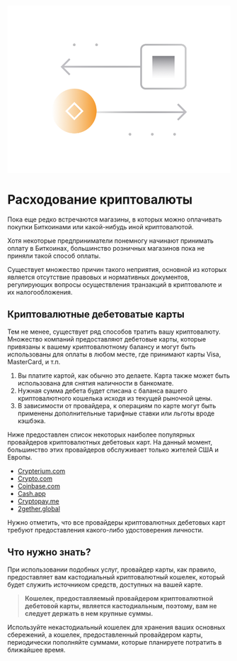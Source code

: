 ![](../images/07-main-l.png)

# Расходование криптовалюты

Пока еще редко встречаются магазины, в которых можно оплачивать покупки  Биткоинами или какой-нибудь иной криптовалютой.

Хотя некоторые предприниматели понемногу начинают принимать оплату в Биткоинах, большинство розничных магазинов пока не приняли такой способ оплаты.

Существует множество причин такого неприятия, основной из которых является отсутствие правовых и нормативных документов, регулирующих вопросы осуществления транзакций в криптовалюте и их налогообложения. 

## Криптовалютные дебетоватые карты

Тем не менее, существует ряд способов тратить вашу криптовалюту. Множество компаний предоставляют дебетовые карты, которые привязаны к вашему криптовалютному балансу и могут быть использованы для оплаты в любом месте, где принимают карты Visa, MasterCard, и т.п.

1. Вы платите картой, как обычно это делаете. Карта также может быть использована для снятия наличности в банкомате.
2. Нужная сумма дебета будет списана с баланса вашего криптовалютного кошелька исходя из текущей рыночной цены.
3. В зависимости от провайдера, к операциям по карте могут быть применены дополнительные тарифные ставки или льготы вроде кэшбэка.

Ниже предоставлен список некоторых наиболее популярных провайдеров криптовалютных дебетовых карт. На данный момент, большинство этих провайдеров обслуживает только жителей США и Европы.
 
- [Crypterium.com](https://cards.crypterium.com)
- [Crypto.com](https://crypto.com/en/cards.html)
- [Coinbase.com](https://www.coinbase.com/card)
- [Cash.app](https://cash.app)
- [Cryptopay.me](https://cryptopay.me/bitcoin-debit-card)
- [2gether.global](https://www.2gether.global/card.html)

Нужно отметить, что все провайдеры криптовалютных дебетовых карт требуют предоставления какого-либо удостоверения личности.

## Что нужно знать?

При использовании подобных услуг, провайдер карты, как правило, предоставляет вам кастодиальный криптовалютный кошелек, который будет служить источником средств, доступных на вашей карте.

> **Кошелек, предоставляемый провайдером криптовалютной дебетовой карты, является кастодиальным, поэтому, вам не следует держать в нем крупные суммы.**

Используйте некастодиальный кошелек для хранения ваших основных сбережений, а кошелек, предоставленный провайдером карты, периодически пополняйте суммами, которые планируете потратить в ближайшее время.
